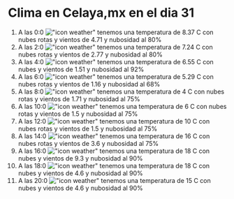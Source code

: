 # Clima en Celaya,mx en el dia 31

1. A las 0:0 !["icon weather"](http://openweathermap.org/img/w/04n.png) tenemos una temperatura de 8.37 C con nubes rotas y  vientos de 4.71 y nubosidad al 80%
1. A las 2:0 !["icon weather"](http://openweathermap.org/img/w/04n.png) tenemos una temperatura de 7.24 C con nubes rotas y  vientos de 2.77 y nubosidad al 80%
1. A las 4:0 !["icon weather"](http://openweathermap.org/img/w/04n.png) tenemos una temperatura de 6.55 C con nubes y  vientos de 1.51 y nubosidad al 92%
1. A las 6:0 !["icon weather"](http://openweathermap.org/img/w/04n.png) tenemos una temperatura de 5.29 C con nubes rotas y  vientos de 1.16 y nubosidad al 68%
1. A las 8:0 !["icon weather"](http://openweathermap.org/img/w/04n.png) tenemos una temperatura de 4 C con nubes rotas y  vientos de 1.71 y nubosidad al 75%
1. A las 10:0 !["icon weather"](http://openweathermap.org/img/w/04d.png) tenemos una temperatura de 6 C con nubes rotas y  vientos de 1.5 y nubosidad al 75%
1. A las 12:0 !["icon weather"](http://openweathermap.org/img/w/04d.png) tenemos una temperatura de 10 C con nubes rotas y  vientos de 1.5 y nubosidad al 75%
1. A las 14:0 !["icon weather"](http://openweathermap.org/img/w/04d.png) tenemos una temperatura de 16 C con nubes rotas y  vientos de 3.6 y nubosidad al 75%
1. A las 16:0 !["icon weather"](http://openweathermap.org/img/w/04d.png) tenemos una temperatura de 18 C con nubes y  vientos de 9.3 y nubosidad al 90%
1. A las 18:0 !["icon weather"](http://openweathermap.org/img/w/04d.png) tenemos una temperatura de 18 C con nubes y  vientos de 4.6 y nubosidad al 90%
1. A las 20:0 !["icon weather"](http://openweathermap.org/img/w/04n.png) tenemos una temperatura de 15 C con nubes y  vientos de 4.6 y nubosidad al 90%
